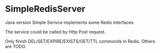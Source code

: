 # SimpleRedisServer
Java version Simple Serivce implements some Redis interfaces

The service could be called by Http Post request.

Only finish DEL/SET/EXPIRE/EXISTS/GET/TTL commonds in Redis.
Others are TODO.
